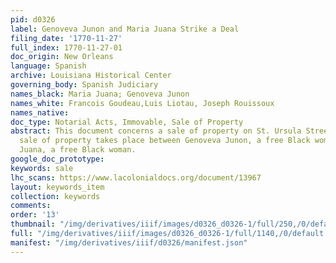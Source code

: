 ```yaml
---
pid: d0326
label: Genoveva Junon and Maria Juana Strike a Deal
filing_date: '1770-11-27'
full_index: 1770-11-27-01
doc_origin: New Orleans
language: Spanish
archive: Louisiana Historical Center
governing_body: Spanish Judiciary
names_black: Maria Juana; Genoveva Junon
names_white: Francois Goudeau,Luis Liotau, Joseph Rouissoux
names_native:
doc_type: Notarial Acts, Immovable, Sale of Property
abstract: This document concerns a sale of property on St. Ursula Street (?).  The
  sale of property takes place between Genoveva Junon, a free Black woman, and Maria
  Juana, a free Black woman.
google_doc_prototype:
keywords: sale
lhc_scans: https://www.lacolonialdocs.org/document/13967
layout: keywords_item
collection: keywords
comments:
order: '13'
thumbnail: "/img/derivatives/iiif/images/d0326_d0326-1/full/250,/0/default.jpg"
full: "/img/derivatives/iiif/images/d0326_d0326-1/full/1140,/0/default.jpg"
manifest: "/img/derivatives/iiif/d0326/manifest.json"
---
```


